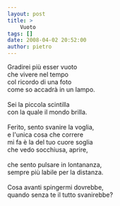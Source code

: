 ```yaml
---
layout: post
title: >
    Vuoto
tags: []
date: 2008-04-02 20:52:00
author: pietro
---
```

Gradirei più esser vuoto<br/>che vivere nel tempo<br/>col ricordo di una foto<br/>come so accadrà in un lampo.<br/><br/>Sei la piccola scintilla<br/>con la quale il mondo brilla.<br/><br/>Ferito, sento svanire la voglia,<br/>e l'unica cosa che correre<br/>mi fa è la del tuo cuore soglia<br/>che vedo socchiusa, aprire,<br/><br/>che sento pulsare in lontananza,<br/>sempre più labile per la distanza.<br/><br/>Cosa avanti spingermi dovrebbe,<br/>quando senza te il tutto svanirebbe?
